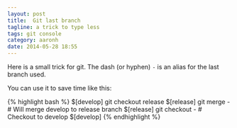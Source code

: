 ```yaml
---
layout: post
title:  Git last branch
tagline: a trick to type less
tags: git console
category: aaronh
date: 2014-05-28 18:55
---
```

Here is a small trick for git. The dash (or hyphen) `-` is an alias for the last branch used.

You can use it to save time like this:

{% highlight bash %}
$[develop] git checkout release
$[release] git merge - # Will merge develop to release branch
$[release] git checkout - # Checkout to develop
$[develop]
{% endhighlight %}


